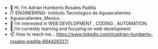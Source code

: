 - 👋 Hi, I’m Adrian Humberto Rosales Padilla
- IT ENGINEERING- Instituto Tecnologico de Aguascalientes
- Aguascalientes ,Mexico.    
- 👀 I’m interested in WEB DEVELOPMENT , CODING , AUTOMATION.   
- 🌱 I’m currently learning and focusing on web development
- 📫 How to reach me... https://www.linkedin.com/in/adrian-humberto-rosales-padilla-664426227/

<!---
ADRIANHROSALES365/ADRIANHROSALES365 is a ✨ special ✨ repository because its `README.md` (this file) appears on your GitHub profile.
You can click the Preview link to take a look at your changes.
--->
